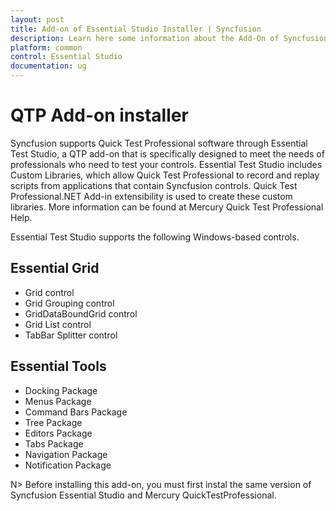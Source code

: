 ```yaml
---
layout: post
title: Add-on of Essential Studio Installer | Syncfusion
description: Learn here some information about the Add-On of Syncfusion Essential Studio Installer and more details.
platform: common
control: Essential Studio
documentation: ug
---
```



# QTP Add-on installer

Syncfusion supports Quick Test Professional software through Essential Test Studio, a QTP add-on that is specifically designed to meet the needs of professionals who need to test your controls. Essential Test Studio includes Custom Libraries, which allow Quick Test Professional to record and replay scripts from applications that contain Syncfusion controls. Quick Test Professional.NET Add-in extensibility is used to create these custom libraries. More information can be found at Mercury Quick Test Professional Help.  

Essential Test Studio supports the following Windows-based controls.

## Essential Grid

* Grid control
* Grid Grouping control
* GridDataBoundGrid control
* Grid List control
* TabBar Splitter control

## Essential Tools

* Docking Package
* Menus Package
* Command Bars Package
* Tree Package
* Editors Package
* Tabs Package
* Navigation Package
* Notification Package

N> Before installing this add-on, you must first instal the same version of Syncfusion Essential Studio and Mercury QuickTestProfessional.
